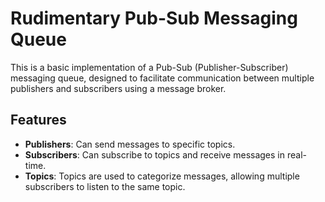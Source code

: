 # Rudimentary Pub-Sub Messaging Queue

This is a basic implementation of a Pub-Sub (Publisher-Subscriber) messaging queue, designed to facilitate communication between multiple publishers and subscribers using a message broker.

## Features

- **Publishers**: Can send messages to specific topics.
- **Subscribers**: Can subscribe to topics and receive messages in real-time.
- **Topics**: Topics are used to categorize messages, allowing multiple subscribers to listen to the same topic.
